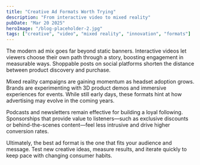 ```yaml
---
title: "Creative Ad Formats Worth Trying"
description: "From interactive video to mixed reality"
pubDate: "Mar 20 2025"
heroImage: "/blog-placeholder-2.jpg"
tags: ["creative", "video", "mixed reality", "innovation", "formats"]
---
```


The modern ad mix goes far beyond static banners. Interactive videos let viewers choose their own path through a story, boosting engagement in measurable ways. Shoppable posts on social platforms shorten the distance between product discovery and purchase.

Mixed reality campaigns are gaining momentum as headset adoption grows. Brands are experimenting with 3D product demos and immersive experiences for events. While still early days, these formats hint at how advertising may evolve in the coming years.

Podcasts and newsletters remain effective for building a loyal following. Sponsorships that provide value to listeners—such as exclusive discounts or behind-the-scenes content—feel less intrusive and drive higher conversion rates.

Ultimately, the best ad format is the one that fits your audience and message. Test new creative ideas, measure results, and iterate quickly to keep pace with changing consumer habits.
